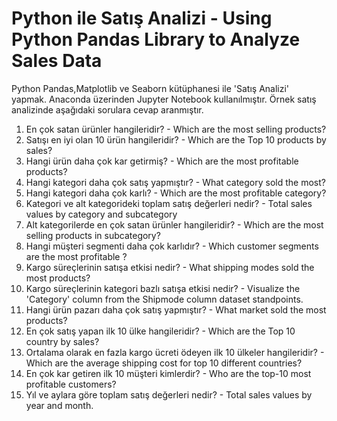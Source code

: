 # Python ile Satış Analizi - Using Python Pandas Library to Analyze Sales Data


Python Pandas,Matplotlib ve Seaborn kütüphanesi ile 'Satış Analizi' yapmak. Anaconda üzerinden Jupyter Notebook kullanılmıştır.
Örnek satış analizinde aşağıdaki sorulara cevap aranmıştır.

1.	En çok satan ürünler hangileridir? - Which are the most selling products?
2.	Satışı en iyi olan 10 ürün hangileridir? - Which are the Top 10 products by sales?
3.	Hangi ürün daha çok kar getirmiş? - Which are the most profitable products?
4.	Hangi kategori daha çok satış yapmıştır? - What category sold the most?
5.	Hangi kategori daha çok karlı? - Which are the most profitable category?
6.	Kategori ve alt kategorideki toplam satış değerleri nedir? - Total sales values by category and subcategory
7.	Alt kategorilerde en çok satan ürünler hangileridir? - Which are the most selling products in subcategory?
8.	Hangi müşteri segmenti daha çok karlıdır? - Which customer segments are the most profitable ?
9.	Kargo süreçlerinin satışa etkisi nedir? - What shipping modes sold the most products?
10.	Kargo süreçlerinin kategori bazlı satışa etkisi nedir? - Visualize the 'Category' column from the Shipmode column dataset standpoints.
11.	Hangi ürün pazarı daha çok satış yapmıştır? - What market sold the most products?
12.	En çok satış yapan ilk 10 ülke hangileridir? - Which are the Top 10 country by sales?
14.	Ortalama olarak en fazla kargo ücreti ödeyen ilk 10 ülkeler hangileridir? - Which are the average shipping cost for top 10 different countries?
15.	En çok kar getiren ilk 10 müşteri kimlerdir? - Who are the top-10 most profitable customers?
17.	Yıl ve aylara göre toplam satış değerleri nedir? - Total sales values by year and month.
